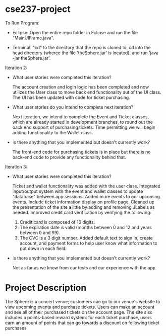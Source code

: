 # cse237-project

To Run Program:

- Eclipse: Open the entire repo folder in Eclipse and run the file "MainUIFrame.java". 

- Terminal: "cd" to the directory that the repo is cloned to, cd into the head directory (wheree the file 'theSphere.jar' is located), and run 'java -jar theSphere.jar'.

Iteration 2:

- What user stories were completed this iteration?
	
	The account creation and login logic has been completed and now utilizes the User class to move back end functionality out of the UI class. The UI has been updated with code for ticket purchasing.

- What user stories do you intend to complete next iteration?
	
	Next iteration, we intend to complete the Event and Ticket classes, which are already started in development branches, to round out the back end support of purchasing tickets. Time permitting we will begin adding functionality to the Wallet class.

- Is there anything that you implemented but doesn't currently work?
	
	The front-end code for purchasing tickets is in place but there is no back-end code to provide any functionality behind that.
	
	
Iteration 3:

- What user stories were completed this iteration?
	
	Ticket and wallet functionality was added with the user class. Integrated input/output system with the event and wallet classes to update "database" between app sessions. Added more events to our upcoming events. Include ticket information display on profile page. Cleaned up the presentation of the site a little by adding and removing JLabels as needed. Improved credit card verification by verifying the following:
	1) Credit card is composed of 16 digits.
	2) The expiration date is valid (months between 0 and 12 and years between 0 and 99).
	3) The CVC is a 3 digit number.
Added default text to sign in, create account, and payment forms to help user know what information to put down in each field. 

- Is there anything that you implemented but doesn't currently work?
	
	Not as far as we know from our tests and our experience with the app. 

# Project Description
The Sphere is a concert venue; customers can go to our venue's website to view upcoming events and purchase tickets. Users can make an account and see all of their purchased tickets on the account page. The site also includes a points-based reward system: for each ticket purchase, users earn an amount of points that can go towards a discount on following ticket purchases
